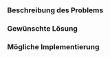 <!--- Provide a general summary of the issue in the Title above -->

### Beschreibung des Problems

<!--- Tell us what happens instead of the expected behavior -->

### Gewünschte Lösung

<!--- Tell us what should happen -->

### Mögliche Implementierung

<!--- Not obligatory, but suggest an idea for implementing addition or change -->
